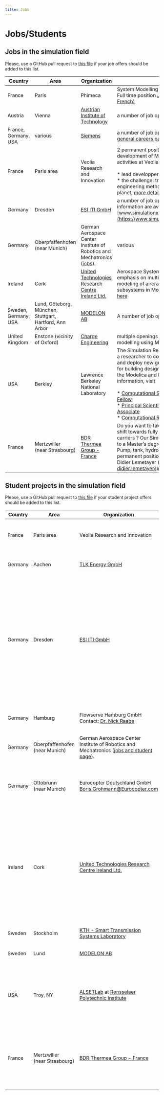 ```yaml
---
title: Jobs
---
```


# Jobs/Students

## Jobs in the simulation field

Please, use a GitHub pull request to [this file](https://github.com/modelica/old.modelica.org/blob/master/jobs.html) if your job offers should be added to this list.

| Country | Area | Organization | Topic |
| --- | --- | --- | --- |
| France | Paris | Phimeca | System Modelling & Machine Learning -- Full time position [Job description (in French)](https://www.phimeca.com/wp-content/uploads/2024/01/CDI_Phimeca_Paris_2024.pdf) |
| Austria | Vienna | [Austrian Institute of Technology](https://www.ait.ac.at/karriere/workait) | a number of job openings |
| France, Germany, USA | various | [Siemens](http://www.siemens.com/plm) | a number of job openings, check the [general careers page](http://www.plm.automation.siemens.com/en_us/about_us/careers/index.shtml) |
| France | Paris area | Veolia Research and Innovation | 2 permanent positions to initiate the development of Modelica libraries for core activities at Veolia (Energy, Waste, Water)<br><br>* lead developper / product owner<br>    * the challenge: transition to systems engineering methods and tools for a better planet, [more details on the positions](https://drive.google.com/folderview?id=0B7YfpHsP1tInb1hHbWFYWjE0LXM&usp=sharing) |
| Germany | Dresden | [ESI ITI GmbH](http://www.itisim.com) | a number of job openings, more information are available at [www.simulationx.com/iti/jobs.html](https://www.simulationx.com/iti/jobs.html) |
| Germany | Oberpfaffenhofen  <br>(near Munich) | German Aerospace Center  <br>Institute of Robotics and Mechatronics ([jobs](http://www.dlr.de/rm/jobs)). | various |
| Ireland | Cork | [United Technologies Research Centre Ireland Ltd.](http://www.utrc.utc.com/) | Aerospace Systems engineering role with emphasis on multi-scale, multi-physics modeling of aircraft systems and subsystems in Modelica. Full description [here](https://www.goodrich.apply2jobs.com/ProfExt/index.cfm?fuseaction=mExternal.showJob&RID=37721&CurrentPage=1) |
| Sweden, Germany, USA | Lund, Göteborg, München, Stuttgart, Hartford, Ann Arbor | [MODELON AB](http://www.modelon.com) | A number of job openings |
| United Kingdom | Enstone (vicinity of Oxford) | [Charge Engineering](http://www.reed.co.uk/jobs/automotive-modelling-and-simulation-specialist/25831847#/jobs/charge-engineering/o477439) | multiple openings for automotive systems modelling using Modelica |
| USA | Berkley | Lawrence Berkeley National Laboratory | The Simulation Research Group is seeking a researcher to conduct research, develop and deploy new generation modeling tools for building design and operation based on the Modelica and FMI standards. For more information, visit<br><br>* [Computational Science Postdoctoral Fellow](https://lbl.taleo.net/careersection/2/jobdetail.ftl?lang=en&job=81661)<br>* [Principal Scientific Engineering Associate](https://lbl.taleo.net/careersection/2/jobdetail.ftl?lang=en&job=81660)<br>* [Computational Research Scientist](https://lbl.taleo.net/careersection/2/jobdetail.ftl?lang=en&job=81647) |
| France | Mertzwiller  <br>(near Strasbourg) | [BDR Thermea Group - France](https://www.bdrthermeagroup.com) | Do you want to take part into the global shift towards fully sustainable energy carriers ? Our Simulation Team is looking to a Master’s degree to develop Heat Pump, tank, hydronic models. One permanent position available. Contact: Didier Lemetayer (e-mail: didier.lemetayer@bdrthermea.fr) |

## Student projects in the simulation field

Please, use a GitHub pull request to [this file](https://github.com/modelica/old.modelica.org/blob/master/jobs.html) if your student project offers should be added to this list.

| Country | Area | Organization | Topic |
| --- | --- | --- | --- |
| France | Paris area | Veolia Research and Innovation | Several internships in systems modelling - Modelica/Dymola based chemical, biological and thermic process engineering. [more details on the positions](https://drive.google.com/folderview?id=0B7YfpHsP1tInb1hHbWFYWjE0LXM&usp=sharing) |
| Germany | Aachen | [TLK Energy GmbH](https://tlk-energy.de/) | Simulation and optimization projects for thermal and process engineering. We offer master thesis and internships. |
| Germany | Dresden | [ESI ITI GmbH](http://www.itisim.com/) | ITI GmbH is supporting students during their theses or internships especially in the area of modeling and simulation of dynamic systems. Current topics are:<br><br>* Software developer (Topic Simulation Software)  <br>    <br>* Engineers (Topic Hydraulics/Pneumatics)<br>* Engineers (Topic Vehicle Power Transmission)<br>* Engineers (Topic HiL/Real-time Simulation)<br><br>More information are available at [www.itisim.com](http://www.itisim.com/). |
| Germany | Hamburg | Flowserve Hamburg GmbH  <br>Contact: [Dr. Nick Raabe](mailto:nraabe@flowserve.com) | Modelling of electrical machines and their components (thermal modelling, cable, switching, magnetic circuits, power electronics) |
| Germany | Oberpfaffenhofen  <br>(near Munich) | German Aerospace Center  <br>Institute of Robotics and Mechatronics ([jobs and student page](http://www.dlr.de/rm/jobs)). |     |
| Germany | Ottobrunn  <br>(near Munich) | Eurocopter Deutschland GmbH  <br>[Boris.Grohmann@Eurocopter.com](mailto:Boris.Grohmann@Eurocopter.com) | Modelling of Electro-Mechanical Actuation Systems for Helicopters: Eurocopter in Ottobrunn/Munich offers student projects/thesis in the field of modelling and simulation of electro-mechanical actuation systems for helicopters. |
| Ireland | Cork | [United Technologies Research Centre Ireland Ltd.](http://www.utrc.utc.com/) | UTRC-I currently has a PhD student / MSc student internship opportunity for 6 months with an immediate start. This internship program will involve multi-domain, hierarchical modeling and analysis of on-board mechanical, hydraulic and electrical systems on aircraft and exploration of optimal architectures. Modelica modeling language is required. To be eligible to apply for the position, candidates must be legally entitled to work and reside in Ireland. Contact: Dr. Virgilio Valdivia-Guerrero (e-mail: guerrevv at utrc.utc.com). |
| Sweden | Stockholm | [KTH - Smart Transmission Systems Laboratory](https://www.kth.se/en/ees/omskolan/organisation/avdelningar/epe/research/smart-transmission-systems-laboratory-smarts-lab-1.627203) | SmarTS-Lab offers MSc thesis projects regularly related to the [iPSL library](https://github.com/itesla/ipsl) for Modelica. |
| Sweden | Lund | [MODELON AB](http://www.modelon.com/index.php?did=69&level=1) | Modelon offers Master Thesis projects on selected subjects in Physical Systems modelling. |
| USA | Troy, NY | [ALSETLab](http://alsetlab.com/) at [Rensselaer Polytechnic Institute](http://rpi.edu) | ALSETLab offers undergraduate research projects, internships and research positions (MSc, PhD, and Post-Doc) related to the development of the [OpenIPSL library](http://openipsl.org), and in the areas of electrical and power systems, cyber-physical systems, control and system identification. |
| France | Mertzwiller  <br>(near Strasbourg) | [BDR Thermea Group - France](https://www.bdrthermeagroup.com) | Do you want to take part into the global shift towards fully sustainable energy carriers ? Our activity provides multi-domain activities in modeling (Heat-Pump, Tank, Hydronic). We offer master thesis and internships. Contact: Didier Lemetayer (e-mail: didier.lemetayer@bdrthermea.fr) |
